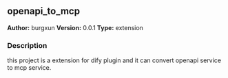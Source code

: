 ## openapi_to_mcp

**Author:** burgxun
**Version:** 0.0.1
**Type:** extension

### Description
this project is a extension for dify plugin and it can convert openapi service to mcp service.


